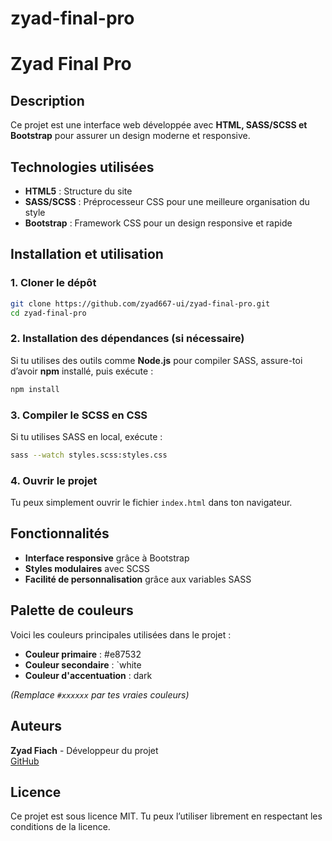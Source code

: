 # zyad-final-pro
# Zyad Final Pro

## Description
Ce projet est une interface web développée avec **HTML, SASS/SCSS et Bootstrap** pour assurer un design moderne et responsive.

## Technologies utilisées
- **HTML5** : Structure du site
- **SASS/SCSS** : Préprocesseur CSS pour une meilleure organisation du style
- **Bootstrap** : Framework CSS pour un design responsive et rapide

## Installation et utilisation
### 1. Cloner le dépôt
```sh
git clone https://github.com/zyad667-ui/zyad-final-pro.git
cd zyad-final-pro
```

### 2. Installation des dépendances (si nécessaire)
Si tu utilises des outils comme **Node.js** pour compiler SASS, assure-toi d’avoir **npm** installé, puis exécute :
```sh
npm install
```

### 3. Compiler le SCSS en CSS
Si tu utilises SASS en local, exécute :
```sh
sass --watch styles.scss:styles.css
```

### 4. Ouvrir le projet
Tu peux simplement ouvrir le fichier `index.html` dans ton navigateur.

## Fonctionnalités
- **Interface responsive** grâce à Bootstrap
- **Styles modulaires** avec SCSS
- **Facilité de personnalisation** grâce aux variables SASS

## Palette de couleurs
Voici les couleurs principales utilisées dans le projet :
- **Couleur primaire** : #e87532
- **Couleur secondaire** : `white
- **Couleur d'accentuation** : dark

*(Remplace `#xxxxxx` par tes vraies couleurs)*

## Auteurs
**Zyad Fiach** - Développeur du projet  
[GitHub](https://github.com/zyad667-ui)

## Licence
Ce projet est sous licence MIT. Tu peux l’utiliser librement en respectant les conditions de la licence.


